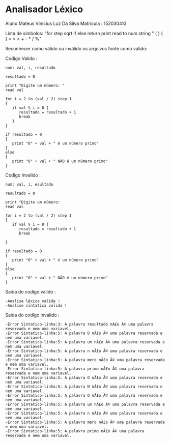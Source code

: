 # Analisador Léxico

Aluno:Mateus Vinicius Luz Da Silva 
Matricula : 152030413

Lista de símbolos:
"for step sqrt if else return print read to num string " ( ) { } = > < + - * / %"

Reconhecer como válido ou inválido os arquivos fonte como válido:

Codigo Valido :
```
num: val, i, resultado

resultado = 0

print "Digite um número: "
read val

for i = 2 to (val / 2) step 1
{
   if val % i = 0 {
      resultado = resultado + 1
      break
   }
}

if resultado = 0
{
   print "O" + val + " é um número primo"
}
else
{
   print "O" + val + " NÃO é um número primo"
}
```
Codigo Invalido :
```
num: val, i, esultado

resultado = 0

print "Digite um número: 
read val

for i = 2 to (val / 2) step 1
{
   if val % i = 0 {
      resultado = resultado + 1
      break
   
}

if resultado = 0
{
   print "O" + val + " é um número primo"
}
else
{
   print "O" + val + " NÃO é um número primo"
}

```


Saida do codigo valido :
```
-Analise léxica valida ! 
-Analise sintatica valida !
```
Saida do codigo invalido :
```
-Error Sintatico-linha:3: A palavra resultado nÃ£o Ã© uma palavra reservada e nem uma variavel.
-Error Sintatico-linha:5: A palavra O nÃ£o Ã© uma palavra reservada e nem uma variavel. 
-Error Sintatico-linha:5: A palavra um nÃ£o Ã© uma palavra reservada e nem uma variavel.
-Error Sintatico-linha:5: A palavra n nÃ£o Ã© uma palavra reservada e nem uma variavel. 
-Error Sintatico-linha:5: A palavra mero nÃ£o Ã© uma palavra reservada e nem uma variavel.
-Error Sintatico-linha:5: A palavra primo nÃ£o Ã© uma palavra reservada e nem uma variavel. 
-Error Sintatico-linha:5: A palavra O nÃ£o Ã© uma palavra reservada e nem uma variavel.
-Error Sintatico-linha:5: A palavra N nÃ£o Ã© uma palavra reservada e nem uma variavel. 
-Error Sintatico-linha:5: A palavra O nÃ£o Ã© uma palavra reservada e nem uma variavel.
-Error Sintatico-linha:5: A palavra um nÃ£o Ã© uma palavra reservada e nem uma variavel. 
-Error Sintatico-linha:5: A palavra n nÃ£o Ã© uma palavra reservada e nem uma variavel.
-Error Sintatico-linha:5: A palavra mero nÃ£o Ã© uma palavra reservada e nem uma variavel. 
-Error Sintatico-linha:5: A palavra primo nÃ£o Ã© uma palavra reservada e nem uma variavel.
```

